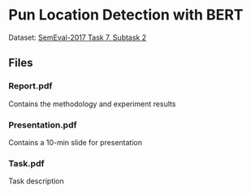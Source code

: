 # Pun Location Detection with BERT

Dataset: [SemEval-2017 Task 7, Subtask 2](https://competitions.codalab.org/competitions/15706)

## Files

### Report.pdf

Contains the methodology and experiment results

### Presentation.pdf

Contains a 10-min slide for presentation

### Task.pdf

Task description
